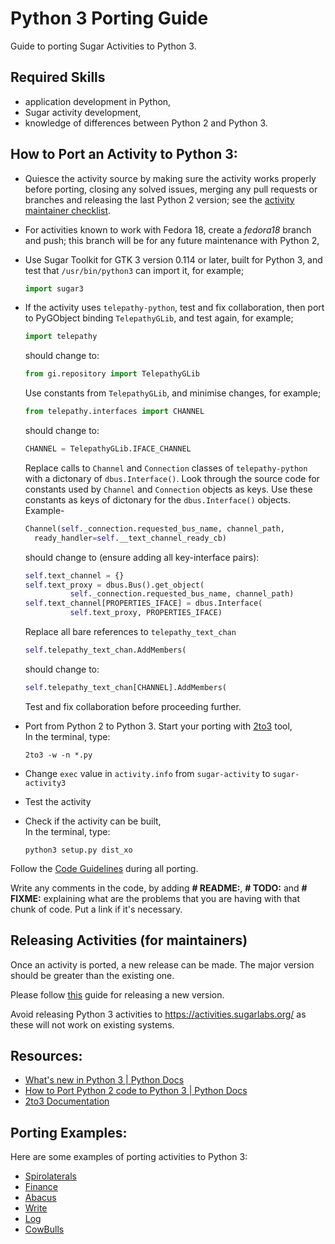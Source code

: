 # Python 3 Porting Guide

Guide to porting Sugar Activities to Python 3.

## Required Skills

* application development in Python,
* Sugar activity development,
* knowledge of differences between Python 2 and Python 3.

## How to Port an Activity to Python 3:

* Quiesce the activity source by making sure the activity works properly before porting, closing any solved issues, merging any pull requests or branches and releasing the last Python 2 version; see the [activity maintainer checklist](contributing.md#checklist---maintainer).

* For activities known to work with Fedora 18, create a _fedora18_ branch and push; this branch will be for any future maintenance with Python 2,

* Use Sugar Toolkit for GTK 3 version 0.114 or later, built for Python 3, and test that `/usr/bin/python3` can import it, for example;
  ```python
  import sugar3
  ```

* If the activity uses `telepathy-python`, test and fix collaboration, then port to PyGObject binding `TelepathyGLib`, and test again, for example;
  ```python
  import telepathy
  ```
  should change to:
  ```python
  from gi.repository import TelepathyGLib
  ```
  Use constants from `TelepathyGLib`, and minimise changes, for example;
  ```python
  from telepathy.interfaces import CHANNEL
  ```
  should change to:
  ```python
  CHANNEL = TelepathyGLib.IFACE_CHANNEL
  ```
  Replace calls to `Channel` and `Connection` classes of `telepathy-python` with a dictonary
  of `dbus.Interface()`. Look through the source code for constants used by `Channel` and `Connection` objects as keys. Use these constants as keys of dictonary for the `dbus.Interface()` objects.
  Example-
  ```python
  Channel(self._connection.requested_bus_name, channel_path,
    ready_handler=self.__text_channel_ready_cb)
  ```
  should change to (ensure adding all key-interface pairs):
  ```python
  self.text_channel = {}
  self.text_proxy = dbus.Bus().get_object(
            self._connection.requested_bus_name, channel_path)
  self.text_channel[PROPERTIES_IFACE] = dbus.Interface(
            self.text_proxy, PROPERTIES_IFACE)
  ```
  Replace all bare references to `telepathy_text_chan`
  ```python
  self.telepathy_text_chan.AddMembers(
  ```
  should change to:
  ```python
  self.telepathy_text_chan[CHANNEL].AddMembers(
  ```
  Test and fix collaboration before proceeding further.

* Port from Python 2 to Python 3.
  Start your porting with [2to3](https://docs.python.org/3.0/library/2to3.html) tool,<br>
  In the terminal, type:
  ```shell
  2to3 -w -n *.py
  ```
* Change `exec` value in `activity.info` from `sugar-activity` to `sugar-activity3`
* Test the activity
* Check if the activity can be built,<br>
  In the terminal, type:
  ```shell
  python3 setup.py dist_xo
  ```

Follow the [Code Guidelines](https://github.com/sugarlabs/sugar-docs/blob/master/src/contributing.md) during all porting.

Write any comments in the code, by adding **\# README:**, **\# TODO:** and **\# FIXME:** explaining what are the problems that you are having with that chunk of code. Put a link if it's necessary.

## Releasing Activities (for maintainers)

Once an activity is ported, a new release can be made. The major version
should be greater than the existing one.

Please follow
[this](contributing.md#checklist---maintainer)
guide for releasing a new version.

Avoid releasing Python 3 activities to https://activities.sugarlabs.org/ as these will not work on existing systems.

## Resources:
 - [What's new in Python 3 | Python Docs](https://docs.python.org/3.0/whatsnew/3.0.html)
 - [How to Port Python 2 code to Python 3 | Python Docs](https://docs.python.org/3/howto/pyporting.html)
 - [2to3 Documentation](https://docs.python.org/3.0/library/2to3.html)

## Porting Examples:
Here are some examples of porting activities to Python 3:
 - [Spirolaterals](https://github.com/sugarlabs/spirolaterals/pull/12/commits/d5e95a86e987e54e1dd41255c00079f21963ab92)
 - [Finance](https://github.com/sugarlabs/finance-activity/pull/16/commits/e36bdf4f5f6873e3c2f645aa218784bca90a463f)
 - [Abacus](https://github.com/sugarlabs/activity-abacus/pull/15/commits/60b264147ff401f0976cce3c24326c4f63f3621b)
 - [Write](https://github.com/sugarlabs/write-activity/pull/24/commits/4fc05b3b78a40d5631d1a7b7bda04b1d82920dd8)
 - [Log](https://github.com/sugarlabs/log-activity/pull/9/commits/c39db017968fea18ec4bf6c24c4e359ab95b49fa)
 - [CowBulls](https://github.com/sugarlabs/CowBulls-activity/commit/02a2727f8a11784dad9b711b0684ff2f2b261363)
